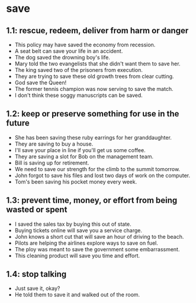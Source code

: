# save
## 1.1: rescue, redeem, deliver from harm or danger

  *  This policy may have saved the economy from recession.
  *  A seat belt can save your life in an accident.
  *  The dog saved the drowning boy's life.
  *  Mary told the two evangelists that she didn't want them to save her.
  *  The king saved two of the prisoners from execution.
  *  They are trying to save these old growth trees from clear cutting.
  *  God save the Queen!
  *  The former tennis champion was now serving to save the match.
  *  I don't think these soggy manuscripts can be saved.

## 1.2: keep or preserve something for use in the future

  *  She has been saving these ruby earrings for her granddaughter.
  *  They are saving to buy a house.
  *  I'll save your place in line if you'll get us some coffee.
  *  They are saving a slot for Bob on the management team.
  *  Bill is saving up for retirement.
  *  We need to save our strength for the climb to the summit tomorrow.
  *  John forgot to save his files and lost two days of work on the computer.
  *  Tom's been saving his pocket money every week.

## 1.3: prevent time, money, or effort from being wasted or spent

  *  I saved the sales tax by buying this out of state.
  *  Buying tickets online will save you a service charge.
  *  John knows a short cut that will save an hour of driving to the beach.
  *  Pilots are helping the airlines explore ways to save on fuel.
  *  The ploy was meant to save the government some embarrassment.
  *  This cleaning product will save you time and effort.

## 1.4: stop talking

  *  Just save it, okay?
  *  He told them to save it and walked out of the room.
